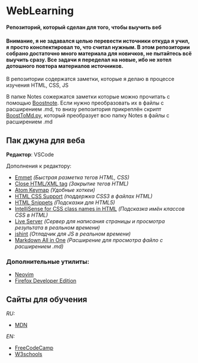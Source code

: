 # WebLearning
**Репозиторий, который сделан для того, чтобы выучить веб**

#### Внимание, я не задавался целью перевести источники откуда я учил, я просто конспектировал то, что считал нужным. В этом репозитории собрано достаточно много материала для новичков, не пытайтесь всё выучить сразу. Все задачи я переделал на новые, ибо не хотел дотошного повтора материалов источников.

В репозитории содержатся заметки, которые я делаю в процессе изучения HTML, CSS, JS

В папке Notes сожержатся заметки которые можно прочитать с помощью [Boostnote](https://github.com/BoostIO/Boostnote). Если нужно преобразовать их в файлы с расширением .md, то внизу репозитория прикреплён скрипт [BoostToMd.py](https://github.com/Username77177/WebLearning/blob/master/BoostToMd.py), который преобразует всю папку Notes в файлы с расширением .md

## Пак джуна для веба
**Редактор**: VSCode

Дополнения к редактору:

* [Emmet](https://emmet.io/) *(Быстрая разметка тегов HTML, CSS)*
* [Close HTML/XML tag](https://marketplace.visualstudio.com/items?itemName=Compulim.compulim-vscode-closetag) *(Закрытие тегов HTML)*
* [Atom Keymap](https://marketplace.visualstudio.com/items?itemName=ms-vscode.atom-keybindings) *(Удобные хоткеи)*
* [HTML CSS Support](https://marketplace.visualstudio.com/items?itemName=ecmel.vscode-html-css) *(поддержка CSS3 в файлах HTML)*
* [HTML Snippets](https://marketplace.visualstudio.com/items?itemName=ecmel.vscode-html-css) *(Подсказки для HTML5)*
* [IntelliSense for CSS class names in HTML](https://marketplace.visualstudio.com/items?itemName=Zignd.html-css-class-completion) *(Подсказка имён классов CSS в HTML)*
* [Live Server](https://marketplace.visualstudio.com/items?itemName=ritwickdey.LiveServer) *(Сервер для написания страницы и просмотра результата в реальном времени)*
* [jshint](https://marketplace.visualstudio.com/items?itemName=dbaeumer.jshint) *(Отладчик для JS в реальном времени)*
* [Markdown All in One](https://marketplace.visualstudio.com/items?itemName=yzhang.markdown-all-in-one) *(Расширение для просмотра файло с расширением .md)*

### Дополнительные утилиты:

* [Neovim](https://github.com/neovim/neovim)
* [Firefox Developer Edition](https://www.mozilla.org/en-US/firefox/developer/)

## Сайты для обучения
*RU:*

* [MDN](https://developer.mozilla.org/ru/docs/Web) 

*EN:*

* [FreeCodeCamp](https://www.freecodecamp.org/)
* [W3schools](https://www.w3schools.com/default.asp)

